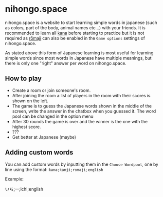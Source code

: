 # nihongo.space

nihongo.space is a website to start learning simple words in japanese (such as colors, part of the body, animal names etc...) with your friends.
It is recommended to learn all [kana](https://en.wikipedia.org/wiki/Kana) before starting to practice but it is not required as [rōmaji](https://en.wikipedia.org/wiki/Romanization_of_Japanese) can also be enabled in the `Game options` settings of nihongo.space.

As stated above this form of Japanese learning is most useful for learning simple words since most words in Japanese have multiple meanings, but there is only one "right" answer per word on nihongo.space.

## How to play

- Create a room or join someone's room.
- After joining the room a list of players in the room with their scores is shown on the left.
- The game is to guess the Japanese words shown in the middle of the screen, write the answer in the chatbox when you guessed it. The word pool can be changed in the option menu
- After 30 rounds the game is over and the winner is the one with the highest score.
- ???
- Get better at Japanese (maybe)

## Adding custom words

You can add custom words by inputting them in the `Choose Wordpool`, one by line using the format: `kana;kanji;romaji;english`

Example:

いち;一;ichi;english
